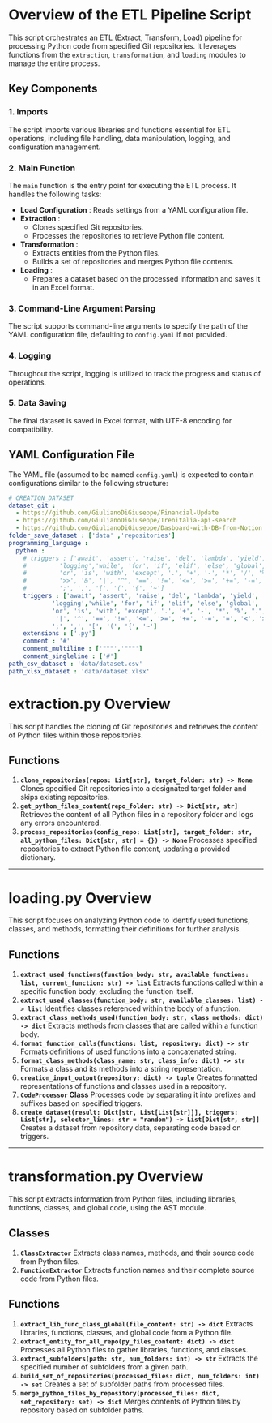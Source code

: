 # Overview of the ETL Pipeline Script

This script orchestrates an ETL (Extract, Transform, Load) pipeline for processing Python code from specified Git repositories. It leverages functions from the `extraction`, `transformation`, and `loading` modules to manage the entire process.

## Key Components

### 1. **Imports**

The script imports various libraries and functions essential for ETL operations, including file handling, data manipulation, logging, and configuration management.

### 2. **Main Function**

The `main` function is the entry point for executing the ETL process. It handles the following tasks:

* **Load Configuration** : Reads settings from a YAML configuration file.
* **Extraction** :
  * Clones specified Git repositories.
  * Processes the repositories to retrieve Python file content.
* **Transformation** :
  * Extracts entities from the Python files.
  * Builds a set of repositories and merges Python file contents.
* **Loading** :
  * Prepares a dataset based on the processed information and saves it in an Excel format.

### 3. **Command-Line Argument Parsing**

The script supports command-line arguments to specify the path of the YAML configuration file, defaulting to `config.yaml` if not provided.

### 4. **Logging**

Throughout the script, logging is utilized to track the progress and status of operations.

### 5. **Data Saving**

The final dataset is saved in Excel format, with UTF-8 encoding for compatibility.

## YAML Configuration File

The YAML file (assumed to be named `config.yaml`) is expected to contain configurations similar to the following structure:

```yaml
# CREATION_DATASET
dataset_git : 
  - https://github.com/GiulianoDiGiuseppe/Financial-Update
  - https://github.com/GiulianoDiGiuseppe/Trenitalia-api-search
  - https://github.com/GiulianoDiGiuseppe/Dasboard-with-DB-from-Notion
folder_save_dataset : ['data' ,'repositories']
programming_language : 
  python :
    # triggers : ['await', 'assert', 'raise', 'del', 'lambda', 'yield', 'return','print','logger',
    #         'logging','while', 'for', 'if', 'elif', 'else', 'global', 'in', 'and', 'not', 
    #         'or', 'is', 'with', 'except', '.', '+', '-', '*', '/', '%', '**', '<<', ".",
    #         '>>', '&', '|', '^', '==', '!=', '<=', '>=', '+=', '-=', '=', '<', '>', 
    #         ';', ',', '[', '(', '{', '~']
    triggers : ['await', 'assert', 'raise', 'del', 'lambda', 'yield', 'return','print','logger',
            'logging','while', 'for', 'if', 'elif', 'else', 'global', 
            'or', 'is', 'with', 'except', '.', '+', '-', '*', '%', ".",
             '|', '^', '==', '!=', '<=', '>=', '+=', '-=', '=', '<', '>', 
            ';', ',', '[', '(', '{', '~']
    extensions : ['.py']
    comment : '#'
    comment_multiline : ['"""','"""']
    comment_singleline : ['#']
path_csv_dataset : 'data/dataset.csv'
path_xlsx_dataset : 'data/dataset.xlsx'
```

# extraction.py Overview

This script handles the cloning of Git repositories and retrieves the content of Python files within those repositories.

## Functions

1. **`clone_repositories(repos: List[str], target_folder: str) -> None`**
   Clones specified Git repositories into a designated target folder and skips existing repositories.
2. **`get_python_files_content(repo_folder: str) -> Dict[str, str]`**
   Retrieves the content of all Python files in a repository folder and logs any errors encountered.
3. **`process_repositories(config_repo: List[str], target_folder: str, all_python_files: Dict[str, str] = {}) -> None`**
   Processes specified repositories to extract Python file content, updating a provided dictionary.

---

# loading.py Overview

This script focuses on analyzing Python code to identify used functions, classes, and methods, formatting their definitions for further analysis.

## Functions

1. **`extract_used_functions(function_body: str, available_functions: list, current_function: str) -> list`**
   Extracts functions called within a specific function body, excluding the function itself.
2. **`extract_used_classes(function_body: str, available_classes: list) -> list`**
   Identifies classes referenced within the body of a function.
3. **`extract_class_methods_used(function_body: str, class_methods: dict) -> dict`**
   Extracts methods from classes that are called within a function body.
4. **`format_function_calls(functions: list, repository: dict) -> str`**
   Formats definitions of used functions into a concatenated string.
5. **`format_class_methods(class_name: str, class_info: dict) -> str`**
   Formats a class and its methods into a string representation.
6. **`creation_input_output(repository: dict) -> tuple`**
   Creates formatted representations of functions and classes used in a repository.
7. **`CodeProcessor` Class**
   Processes code by separating it into prefixes and suffixes based on specified triggers.
8. **`create_dataset(result: Dict[str, List[List[str]]], triggers: List[str], selector_lines: str = "random") -> List[Dict[str, str]]`**
   Creates a dataset from repository data, separating code based on triggers.

---

# transformation.py Overview

This script extracts information from Python files, including libraries, functions, classes, and global code, using the AST module.

## Classes

1. **`ClassExtractor`**
   Extracts class names, methods, and their source code from Python files.
2. **`FunctionExtractor`**
   Extracts function names and their complete source code from Python files.

## Functions

1. **`extract_lib_func_class_global(file_content: str) -> dict`**
   Extracts libraries, functions, classes, and global code from a Python file.
2. **`extract_entity_for_all_repo(py_files_content: dict) -> dict`**
   Processes all Python files to gather libraries, functions, and classes.
3. **`extract_subfolders(path: str, num_folders: int) -> str`**
   Extracts the specified number of subfolders from a given path.
4. **`build_set_of_repositories(processed_files: dict, num_folders: int) -> set`**
   Creates a set of subfolder paths from processed files.
5. **`merge_python_files_by_repository(processed_files: dict, set_repository: set) -> dict`**
   Merges contents of Python files by repository based on subfolder paths.

